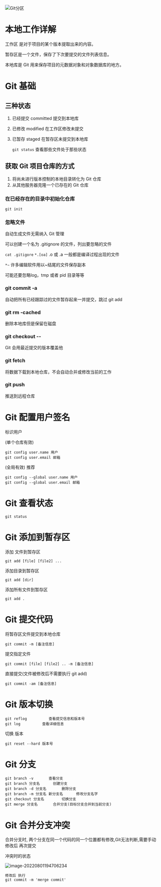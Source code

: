 ![Git分区](C:\Users\Administrator\Desktop\Git分区.jpg)

# 本地工作详解

工作区 是对于项目的某个版本提取出来的内容。

暂存区是一个文件，保存了下次要提交的文件列表信息。

本地库是 Git 用来保存项目的元数据对象和对象数据库的地方。

# Git 基础

## 三种状态

1. 已经提交 committed	提交到本地库

2. 已修改 modified  在工作区修改未提交

3. 已暂存 staged  在暂存区未提交到本地库

   `git status` 查看那些文件处于那些状态

## 获取 Git 项目仓库的方式

1. 将尚未进行版本控制的本地目录转化为 Git 仓库
2. 从其他服务器克隆一个已存在的 Git 仓库

### 在已经存在的目录中初始化仓库

`git init`

### 忽略文件

自动生成文件无需纳入 Git 管理

可以创建一个名为 .gitignore 的文件，列出要忽略的文件

`cat .gitigore`
`*.[oa]`	.o 或 .a 一般都是编译过程出现的文件

`*~` 许多编辑软件用以~结尾的文件保存副本

可能还要忽略log，tmp 或者 pid 目录等等

### git commit -a

自动把所有已经跟踪过的文件暂存起来一并提交，跳过 git add

### git rm -cached <files>

删除本地库但是保留在磁盘

### git checkout  -- <file>

Git 会用最近提交的版本覆盖他

### git fetch <remote>

将数据下载到本地仓库，不会自动合并或修改当前的工作

### git push <remote> <branch>

推送到远程仓库



# Git 配置用户签名

标识用户

(单个仓库有效)

```
git config user.name 用户
git config user.email 邮箱
```

(全局有效) 推荐

```
git config --global user.name 用户
git config --global user.email 邮箱
```

# Git 查看状态

```
git status
```

# Git 添加到暂存区

添加 文件到暂存区

```
git add [file] [file2] ...
```

添加目录到暂存区

```
git add [dir]
```

添加所有文件到暂存区

```
git add .
```

# Git 提交代码

将暂存区文件提交到本地仓库

```
git commit -m [备注信息]
```

提交指定文件

```
git commit [file] [file2] .. -m [备注信息]
```

直接提交(文件被修改后不需要执行 git add)

```
git commit -am [备注信息]
```

# Git 版本切换

```
git reflog 			查看提交信息和版本号
git log			 查看详细信息
```

切换 版本

```
git reset --hard 版本号 
```

# Git 分支

```
git branch -v		查看分支
git branch 分支名		创建分支
git branch -d 分支名		删除分支
git branch -m 分支名 新分支名 		修改分支名字
git checkout 分支名		切换分支
git merge 分支名		合并分支(目标分支合并到当前分支)
```

# Git 合并分支冲突

合并分支时, 两个分支在同一个代码的同一个位置都有修改,Git无法判断,需要手动修改后 再次提交

冲突时的状态

![image-20220801194706234](C:\Users\Administrator\AppData\Roaming\Typora\typora-user-images\image-20220801194706234.png)

```
修改后 执行
git commit -m 'merge commit'
```

